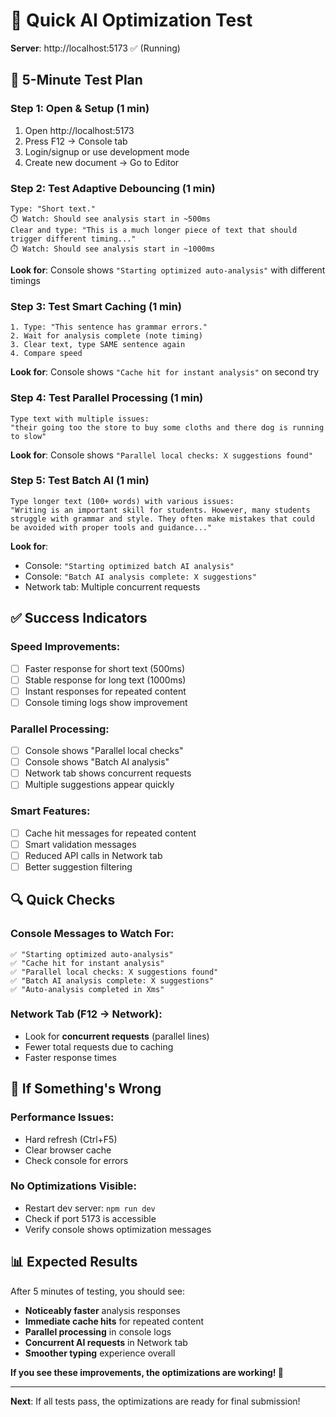 # 🚀 Quick AI Optimization Test

**Server**: http://localhost:5173 ✅ (Running)

## 🧪 5-Minute Test Plan

### **Step 1: Open & Setup** (1 min)
1. Open http://localhost:5173
2. Press F12 → Console tab
3. Login/signup or use development mode
4. Create new document → Go to Editor

### **Step 2: Test Adaptive Debouncing** (1 min)
```
Type: "Short text."
⏱️ Watch: Should see analysis start in ~500ms
Clear and type: "This is a much longer piece of text that should trigger different timing..."
⏱️ Watch: Should see analysis start in ~1000ms
```

**Look for**: Console shows `"Starting optimized auto-analysis"` with different timings

### **Step 3: Test Smart Caching** (1 min)
```
1. Type: "This sentence has grammar errors."
2. Wait for analysis complete (note timing)
3. Clear text, type SAME sentence again
4. Compare speed
```

**Look for**: Console shows `"Cache hit for instant analysis"` on second try

### **Step 4: Test Parallel Processing** (1 min)
```
Type text with multiple issues:
"their going too the store to buy some cloths and there dog is running to slow"
```

**Look for**: Console shows `"Parallel local checks: X suggestions found"`

### **Step 5: Test Batch AI** (1 min)
```
Type longer text (100+ words) with various issues:
"Writing is an important skill for students. However, many students struggle with grammar and style. They often make mistakes that could be avoided with proper tools and guidance..."
```

**Look for**: 
- Console: `"Starting optimized batch AI analysis"`
- Console: `"Batch AI analysis complete: X suggestions"`
- Network tab: Multiple concurrent requests

## ✅ **Success Indicators**

### **Speed Improvements**:
- [ ] Faster response for short text (500ms)
- [ ] Stable response for long text (1000ms)  
- [ ] Instant responses for repeated content
- [ ] Console timing logs show improvement

### **Parallel Processing**:
- [ ] Console shows "Parallel local checks"
- [ ] Console shows "Batch AI analysis"
- [ ] Network tab shows concurrent requests
- [ ] Multiple suggestions appear quickly

### **Smart Features**:
- [ ] Cache hit messages for repeated content
- [ ] Smart validation messages
- [ ] Reduced API calls in Network tab
- [ ] Better suggestion filtering

## 🔍 **Quick Checks**

### **Console Messages to Watch For**:
```
✅ "Starting optimized auto-analysis"
✅ "Cache hit for instant analysis" 
✅ "Parallel local checks: X suggestions found"
✅ "Batch AI analysis complete: X suggestions"
✅ "Auto-analysis completed in Xms"
```

### **Network Tab (F12 → Network)**:
- Look for **concurrent requests** (parallel lines)
- Fewer total requests due to caching
- Faster response times

## 🚨 **If Something's Wrong**

### **Performance Issues**:
- Hard refresh (Ctrl+F5)
- Clear browser cache
- Check console for errors

### **No Optimizations Visible**:
- Restart dev server: `npm run dev`
- Check if port 5173 is accessible
- Verify console shows optimization messages

## 📊 **Expected Results**

After 5 minutes of testing, you should see:
- **Noticeably faster** analysis responses
- **Immediate cache hits** for repeated content
- **Parallel processing** in console logs
- **Concurrent AI requests** in Network tab
- **Smoother typing** experience overall

**If you see these improvements, the optimizations are working! 🎉**

---

**Next**: If all tests pass, the optimizations are ready for final submission! 